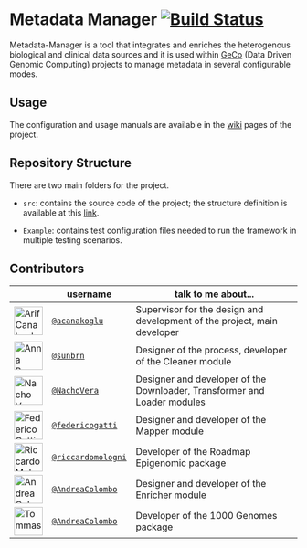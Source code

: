 # Metadata Manager [![Build Status](https://travis-ci.org/DEIB-GECO/Metadata-Manager.svg?branch=master)](https://travis-ci.org/DEIB-GECO/Metadata-Manager)



Metadata-Manager is a tool that integrates and enriches the heterogenous biological and clinical data sources and it is used within [GeCo](http://www.bioinformatics.deib.polimi.it/geco/?home) (Data Driven Genomic Computing) projects to manage metadata in several configurable modes.


## Usage
The configuration and usage manuals are available in the [wiki](https://github.com/DEIB-GECO/Metadata-Manager/wiki) pages of the project. 


## Repository Structure
There are two main folders for the project. 
- `src`:  contains the source code of the project; the structure definition is available at this [link](./src/main/scala/it/polimi/genomics/metadata). 


- `Example`: contains test configuration files needed to run the framework in multiple testing scenarios.




## Contributors
|           | username                                           | talk to me about...                               |
|-----------|----------------------------------------------------|---------------------------------------------------|
|<img src="https://avatars.githubusercontent.com/acanakoglu"      height="50px" title="Arif Canakoglu"/>        | [`@acanakoglu`](https://github.com/acanakoglu)           | Supervisor for the design and development of the project, main developer |
|<img src="https://avatars.githubusercontent.com/sunbrn"      height="50px" title="Anna Bernasconi"/>        | [`@sunbrn`](https://github.com/sunbrn)           | Designer of the process, developer of the Cleaner module |
|<img src="https://avatars.githubusercontent.com/nachodox"      height="50px" title="Nacho Vera"/>        | [`@NachoVera`](https://github.com/nachodox)           | Designer and developer of the Downloader, Transformer and Loader modules |
|<img src="https://avatars.githubusercontent.com/federicogatti"      height="50px" title="Federico Gatti"/>        | [`@federicogatti`](https://github.com/federicogatti)           | Designer and developer of the Mapper module |
|<img src="https://avatars.githubusercontent.com/riccardomologni"      height="50px" title="Riccardo Mologni"/>        | [`@riccardomologni`](https://github.com/riccardomologni)           | Developer of the Roadmap Epigenomic package |
|<img src="https://avatars.githubusercontent.com/AndreaColombo"      height="50px" title="Andrea Colombo"/>        | [`@AndreaColombo`](https://github.com/AndreaColombo)           | Designer and developer of the Enricher module  |
|<img src="https://avatars.githubusercontent.com/tomalf2"      height="50px" title="Tommaso Alfonsi"/>        | [`@AndreaColombo`](https://github.com/tomalf2)           | Developer of the 1000 Genomes package  |
